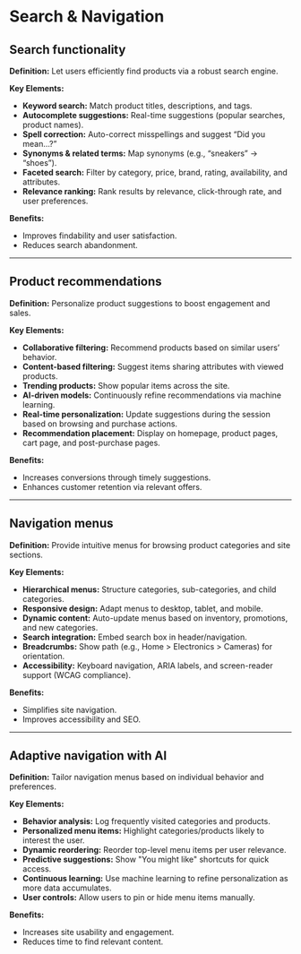 # Search & Navigation

## Search functionality

**Definition:** Let users efficiently find products via a robust search engine.

**Key Elements:**

- **Keyword search:** Match product titles, descriptions, and tags.
- **Autocomplete suggestions:** Real-time suggestions (popular searches, product names).
- **Spell correction:** Auto-correct misspellings and suggest “Did you mean…?”
- **Synonyms & related terms:** Map synonyms (e.g., “sneakers” → “shoes”).
- **Faceted search:** Filter by category, price, brand, rating, availability, and attributes.
- **Relevance ranking:** Rank results by relevance, click-through rate, and user preferences.

**Benefits:**
- Improves findability and user satisfaction.
- Reduces search abandonment.

---

## Product recommendations

**Definition:** Personalize product suggestions to boost engagement and sales.

**Key Elements:**

- **Collaborative filtering:** Recommend products based on similar users’ behavior.
- **Content-based filtering:** Suggest items sharing attributes with viewed products.
- **Trending products:** Show popular items across the site.
- **AI-driven models:** Continuously refine recommendations via machine learning.
- **Real-time personalization:** Update suggestions during the session based on browsing and purchase actions.
- **Recommendation placement:** Display on homepage, product pages, cart page, and post-purchase pages.

**Benefits:**
- Increases conversions through timely suggestions.
- Enhances customer retention via relevant offers.

---

## Navigation menus

**Definition:** Provide intuitive menus for browsing product categories and site sections.

**Key Elements:**

- **Hierarchical menus:** Structure categories, sub-categories, and child categories.
- **Responsive design:** Adapt menus to desktop, tablet, and mobile.
- **Dynamic content:** Auto-update menus based on inventory, promotions, and new categories.
- **Search integration:** Embed search box in header/navigation.
- **Breadcrumbs:** Show path (e.g., Home > Electronics > Cameras) for orientation.
- **Accessibility:** Keyboard navigation, ARIA labels, and screen-reader support (WCAG compliance).

**Benefits:**
- Simplifies site navigation.
- Improves accessibility and SEO.

---

## Adaptive navigation with AI

**Definition:** Tailor navigation menus based on individual behavior and preferences.

**Key Elements:**

- **Behavior analysis:** Log frequently visited categories and products.
- **Personalized menu items:** Highlight categories/products likely to interest the user.
- **Dynamic reordering:** Reorder top-level menu items per user relevance.
- **Predictive suggestions:** Show "You might like" shortcuts for quick access.
- **Continuous learning:** Use machine learning to refine personalization as more data accumulates.
- **User controls:** Allow users to pin or hide menu items manually.

**Benefits:**
- Increases site usability and engagement.
- Reduces time to find relevant content.
